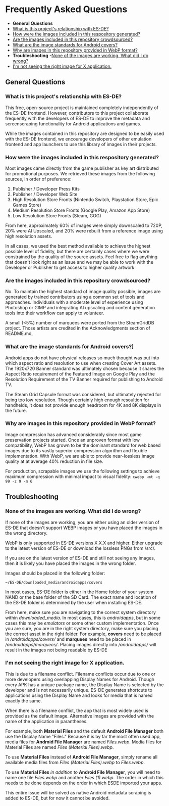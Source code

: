 # Frequently Asked Questions
- **General Questions**
 - [What is this project's relationship with ES-DE?](#faq-esde)
 - [How were the images included in this respository generated?](#faq-image-generation)
 - [Are the images included in this repository crowdsourced?](#faq-crowdsourcing)
 - [What are the image standards for Android covers?](#faq-banners)
 - [Why are images in this repository provided in WebP format?](#faq-webp)
- **Troubleshooting**
 -[None of the images are working. What did I do wrong?](#faq-ts-directory)
 - [I'm not seeing the right image for X application.](#faq-ts-wrong-image)


## General Questions
<a name="faq-esde"></a>
### What is this project's relationship with ES-DE?

This free, open-source project is maintained completely independently of the ES-DE frontend. However, contributors to this project collaborate frequently with the developers of ES-DE to improve the metadata and screenscraping functionality for Android applications and games.

While the images contained in this repository are designed to be easily used with the ES-DE frontend, we encourage developers of other emulation frontend and app launchers to use this library of images in their projects.

<a name="faq-image-generation"></a>
### How were the images included in this respository generated?

Most images came directly from the game publisher as key art distributed for promotional purposes. We retrieved these images from the following sources, in order of preference:
1. Publisher / Developer Press Kits
2. Publisher / Developer Web Site
3. High Resolution Store Fronts (Nintendo Switch, Playstation Store, Epic Games Store)
4. Medium Resolution Store Fronts (Google Play, Amazon App Store)
5. Low Resolution Store Fronts (Steam, GOG)

From here, approximately 60% of images were simply downscaled to 720P, 20% were AI Upscaled, and 20% were rebuilt from a reference image using high resolution assets. 

In all cases, we used the best method available to achieve the highest possible level of fidelity, but there are certainly cases where we were constrained by the quality of the source assets. Feel free to flag anything that doesn't look right as an Issue and we may be able to work with the Developer or Publisher to get access to higher quality artwork.

<a name="faq-crowdsourcing"></a>
### Are the images included in this repository crowdsourced?

No. To maintain the highest standard of image quality possible, images are generated by trained contributors using a common set of tools and approaches. Individuals with a moderate level of experience using Photoshop or GIMP and integrating AI upscaling and content generation tools into their workflow can apply to volunteer.

A small (<5%) number of marquees were ported from the SteamGridDB project. Those artists are credited in the Acknowledgments section of README.md,

<a name="faq-banners"></a>
### What are the image standards for Android covers?]
Android apps do not have physical releases so much thought was put into which aspect ratio and resolution to use when creating Cover Art assets. The 1920x720 Banner standard was ultimately chosen because it shares the Aspect Ratio requirement of the Featured Image on Google Play and the Resolution Requirement of the TV Banner required for publishing to Android TV.

The Steam Grid Capsule format was considered, but ultimately rejected for being too low resolution. Though certainly high enough resoultion for handhelds, it does not provide enough headroom for 4K and 8K displays in the future.

<a name="faq-webp"></a>
### Why are images in this repository provided in WebP format?
Image compression has advanced considerably since most game preservation projects started. Once an unproven format with low compatibility, WebP has grown to be the dominant standard for web based images due to its vastly superior compression algorithm and flexible implementation. With WebP, we are able to provide near-lossless image quality at at average 40% reduction in file size.

For production, scrapable images we use the following settings to achieve maximum compression with minimal impact to visual fidelity:
``` cwebp -mt -q 99 -z 9 -m 6 ```

## Troubleshooting

<a name="faq-ts-directory"></a>
### None of the images are working. What did I do wrong?
If none of the images are working, you are either using an older version of ES-DE that doesn't support WEBP images or you have placed the images in the wrong directory.

WebP is only supported in ES-DE versions X.X.X and higher. Either upgrade to the latest version of ES-DE or download the lossless PNGs from /src/.

If you are on the latest version of ES-DE and still not seeing any images, then it is likely you have placed the images in the wrong folder.

Images should be placed in the following folder:

``` ~/ES-DE/downloaded_media/androidapps/covers ```

In most cases, ES-DE folder is either in the Home folder of your system NAND or the base folder of the SD Card. The exact name and location of the ES-DE folder is determined by the user when installing ES-DE.

From here, make sure you are navigating to the correct system directory within *downloaded_media*. In most cases, this is *androidapps*, but in some cases this may be *emulators* or some other custom implementation. Once you are sure, you are in the right system directory, make sure you placing the correct asset in the right folder. For example, **covers** need to be placed in */androidapps/covers/* and **marquees** need to be placed in */androidapps/marquees/*. Placing images directly into */androidapps/* will result in the images not being readable by ES-DE


<a name="faq-ts-wrong-image"></a>
### I'm not seeing the right image for X application. 

This is due to a filename conflict. Filename conflicts occur due to one or more developers using overlapping Display Names for Android. Though every APK has a unique package name, the Display Name is selected by the developer and is not necessarily unique. ES-DE generates shortcuts to applications using the Display Name and looks for media that is named exactly the same. 

When there is a filename conflict, the app that is most widely used is provided as the default image. Alternative images are provided with the name of the application in parantheses.

For example, both **Material Files** and the default **Android File Manager** both use the Display Name "Files." Because it is by far the most often used app, media files for **Android File Manager** are named *Files.webp*. Media files for Material Files are named *Files (Material Files).webp*.

To use **Material Files** instead of **Android File Manager**, simply rename all available media files from *Files (Material Files).webp* to *Files.webp*.

To use **Material Files** *in addition* to **Android File Manager**, you will need to name one file *Files.webp* and another *Files (1).webp*. The order in which this needs to be done depends on the order in which ESDE imported your apps.

This entire issue will be solved as native Android metadata scraping is added to ES-DE, but for now it cannot be avoided.
